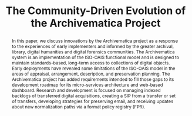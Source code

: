 ---
abstract: In this paper, we discuss innovations by the Archivematica project as a
  response to the experiences of early implementers and informed by the greater archival,
  library, digital humanities and digital forensics communities. The Archivematica
  system is an implementation of the ISO-OAIS functional model and is designed to
  maintain standards-based, long-term access to collections of digital objects. Early
  deployments have revealed some limitations of the ISO-OAIS model in the areas of
  appraisal, arrangement, description, and preservation planning. The Archivematica
  project has added requirements intended to fill those gaps to its development roadmap
  for its micro-services architecture and web-based dashboard. Research and development
  is focused on managing indexed backlogs of transferred digital acquisitions, creating
  a SIP from a transfer or set of transfers, developing strategies for preserving
  email, and receiving updates about new normalization paths via a format policy registry
  (FPR).
creators:
- Mumma, Courtney C.
- van Garderen, Peter
date: null
document_url: https://services.phaidra.univie.ac.at/api/object/o:293836/download
grand_parent: iPRES
institutions: []
keywords:
- ischool
- toronto
- canada
- archivematica
- digital preservation
- archives
- oais
- migration
- formats
- premis
- mets
- digital forensics
- agile development
- open-source
- appraisal
- arrangement
- description
- acquisition
landing_page_url: https://phaidra.univie.ac.at/o:293836
language: eng
layout: publication
license: CC BY-NC-SA 3.0 AT
notes_url: null
parent: iPRES 2012
presentation_url: null
publication_type: paper
size: 4830411
source_name: iPRES
title: The Community­-Driven Evolution of the Archivematica Project
year: 2012
---